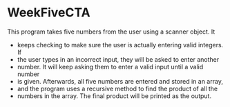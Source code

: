 # WeekFiveCTA

This program takes five numbers from the user using a scanner object. It
 * keeps checking to make sure the user is actually entering valid integers. If
 * the user types in an incorrect input, they will be asked to enter another
 * number. It will keep asking them to enter a valid input until a valid number
 * is given. Afterwards, all five numbers are entered and stored in an array,
 * and the program uses a recursive method to find the product of all the
 * numbers in the array. The final product will be printed as the output.
